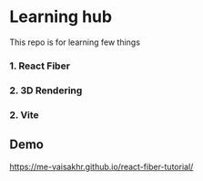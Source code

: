 # Learning hub

This repo is for learning few things 
### 1. React Fiber
### 2. 3D Rendering
### 2. Vite

## Demo

https://me-vaisakhr.github.io/react-fiber-tutorial/
